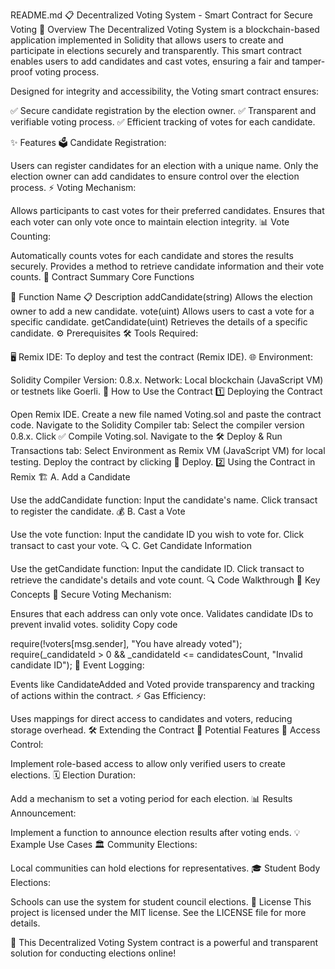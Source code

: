 README.md
📋 Decentralized Voting System - Smart Contract for Secure Voting
📝 Overview
The Decentralized Voting System is a blockchain-based application implemented in Solidity that allows users to create and participate in elections securely and transparently. This smart contract enables users to add candidates and cast votes, ensuring a fair and tamper-proof voting process.

Designed for integrity and accessibility, the Voting smart contract ensures:

✅ Secure candidate registration by the election owner.
✅ Transparent and verifiable voting process.
✅ Efficient tracking of votes for each candidate.

✨ Features
🗳️ Candidate Registration:

Users can register candidates for an election with a unique name.
Only the election owner can add candidates to ensure control over the election process.
⚡ Voting Mechanism:

Allows participants to cast votes for their preferred candidates.
Ensures that each voter can only vote once to maintain election integrity.
📊 Vote Counting:

Automatically counts votes for each candidate and stores the results securely.
Provides a method to retrieve candidate information and their vote counts.
📖 Contract Summary
Core Functions

🔧 Function Name 📋 Description
addCandidate(string) Allows the election owner to add a new candidate.
vote(uint) Allows users to cast a vote for a specific candidate.
getCandidate(uint) Retrieves the details of a specific candidate.
⚙️ Prerequisites
🛠️ Tools Required:

🖥️ Remix IDE: To deploy and test the contract (Remix IDE).
🌐 Environment:

Solidity Compiler Version: 0.8.x.
Network: Local blockchain (JavaScript VM) or testnets like Goerli.
🚀 How to Use the Contract
1️⃣ Deploying the Contract

Open Remix IDE.
Create a new file named Voting.sol and paste the contract code.
Navigate to the Solidity Compiler tab:
Select the compiler version 0.8.x.
Click ✅ Compile Voting.sol.
Navigate to the 🛠️ Deploy & Run Transactions tab:
Select Environment as Remix VM (JavaScript VM) for local testing.
Deploy the contract by clicking 🚀 Deploy.
2️⃣ Using the Contract in Remix
🏗 A. Add a Candidate

Use the addCandidate function:
Input the candidate's name.
Click transact to register the candidate.
💰 B. Cast a Vote

Use the vote function:
Input the candidate ID you wish to vote for.
Click transact to cast your vote.
🔍 C. Get Candidate Information

Use the getCandidate function:
Input the candidate ID.
Click transact to retrieve the candidate's details and vote count.
🔍 Code Walkthrough
📂 Key Concepts
🔐 Secure Voting Mechanism:

Ensures that each address can only vote once.
Validates candidate IDs to prevent invalid votes.
solidity
Copy code

require(!voters[msg.sender], "You have already voted");
require(\_candidateId > 0 && \_candidateId <= candidatesCount, "Invalid candidate ID");
📡 Event Logging:

Events like CandidateAdded and Voted provide transparency and tracking of actions within the contract.
⚡ Gas Efficiency:

Uses mappings for direct access to candidates and voters, reducing storage overhead.
🛠️ Extending the Contract
🌟 Potential Features
🔑 Access Control:

Implement role-based access to allow only verified users to create elections.
🗓️ Election Duration:

Add a mechanism to set a voting period for each election.
📊 Results Announcement:

Implement a function to announce election results after voting ends.
💡 Example Use Cases
🏛️ Community Elections:

Local communities can hold elections for representatives.
🎓 Student Body Elections:

Schools can use the system for student council elections.
📜 License
This project is licensed under the MIT license. See the LICENSE file for more details.

🚀 This Decentralized Voting System contract is a powerful and transparent solution for conducting elections online!

